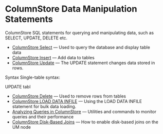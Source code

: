 # ColumnStore Data Manipulation Statements

ColumnStore SQL statements for querying and manipulating data, such as SELECT, UPDATE, DELETE etc.

- [ColumnStore Select](/columns-storage-engines-and-plugins/storage-engines/mariadb-columnstore/columnstore-sql-structure-and-commands/columnstore-data-manipulation-statements/columnstore-select/) — Used to query the database and display table data
- [ColumnStore Insert](/columns-storage-engines-and-plugins/storage-engines/mariadb-columnstore/columnstore-sql-structure-and-commands/columnstore-data-manipulation-statements/columnstore-insert/) — Add data to tables
- [ColumnStore Update](/columns-storage-engines-and-plugins/storage-engines/mariadb-columnstore/columnstore-sql-structure-and-commands/columnstore-data-manipulation-statements/columnstore-update/) — The UPDATE statement changes data stored in rows.

Syntax
Single-table syntax:

UPDATE  tabl
- [ColumnStore Delete](/columns-storage-engines-and-plugins/storage-engines/mariadb-columnstore/columnstore-sql-structure-and-commands/columnstore-data-manipulation-statements/columnstore-delete/) — Used to remove rows from tables
- [ColumnStore LOAD DATA INFILE](/columns-storage-engines-and-plugins/storage-engines/mariadb-columnstore/columnstore-sql-structure-and-commands/columnstore-data-manipulation-statements/columnstore-load-data-infile/) — Using the LOAD DATA INFILE statement for bulk data loading.
- [Analyzing Queries in ColumnStore](/columns-storage-engines-and-plugins/storage-engines/mariadb-columnstore/columnstore-performance-tuning/analyzing-queries-in-columnstore/) — Utilities and commands to monitor queries and their performance
- [ColumnStore Disk-Based Joins](/columns-storage-engines-and-plugins/storage-engines/mariadb-columnstore/columnstore-sql-structure-and-commands/columnstore-data-manipulation-statements/columnstore-disk-based-joins/) — How to enable disk-based joins on the UM node